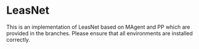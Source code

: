 # LeasNet
This is an implementation of LeasNet based on MAgent and PP which are provided in the branches. Please ensure that all environments are installed correctly.
